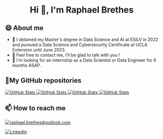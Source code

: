 <h1 align="center">Hi 👋, I'm Raphael Brethes</h1>

## 😄 About me
- 🌱 I obtained my Master's degree in Data Science and AI at ESILV in 2022 and pursued a Data Science and Cybersecurity Certificate at UCLA Extension until June 2023. 
- 🤔 Feel free to contact me, I'll be glad to talk with you !
- 💬 I'm looking for an internship as a Data Scientist or Data Engineer for 6 months ASAP.

<h2>📌My GitHub repositories</h2>
<div>
  <p>
    <a href="https://github.com/RaphaelBts/clear-fashion">
      <img src="https://github-readme-stats.vercel.app/api/pin/?username=RaphaelBts&repo=clear-fashion" alt="GitHub Stats" />
    </a>
    <a href="https://github.com/RaphaelBts/Find-Films-Screenings">
      <img src="https://github-readme-stats.vercel.app/api/pin/?username=RaphaelBts&repo=Find-Films-Screenings" alt="GitHub Stats" />
    </a>
    <a href="https://github.com/YoanGab/sorare_alert_library">
      <img src="https://github-readme-stats.vercel.app/api/pin/?username=YoanGab&repo=sorare_alert_library" alt="GitHub Stats" />
    </a>
    <a href="https://github.com/YoanGab/the_aide">
      <img src="https://github-readme-stats.vercel.app/api/pin/?username=YoanGab&repo=the_aide" alt="GitHub Stats" />
    </a>
  </p>
</div>

<h2>📫 How to reach me</h2>

<a href="mailto:raphael.brethes@outlook.com">
  <img src="https://img.shields.io/badge/Outlook-0072C6?style=for-the-badge&logo=microsoft-outlook&logoColor=white" alt="raphael.brethes@outlook.com"/>
</a>

<a href="https://www.linkedin.com/in/rapha%C3%ABl-brethes-52053a1a3/">![LinkedIn](https://img.shields.io/badge/LinkedIn-0077B5?style=for-the-badge&logo=linkedin&logoColor=white)</a>

